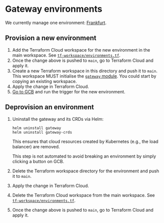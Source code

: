# Gateway environments

We currently manage one environment: [Frankfurt](./frankfurt).

## Provision a new environment

1. Add the Terraform Cloud workspace for the new environment in the main workspace. See [`tf-workspace/environments.tf`](https://github.com/relaycorp/cloud-gateway/blob/main/tf-workspace/environments.tf).
1. Once the change above is pushed to `main`, go to Terraform Cloud and apply it.
1. Create a new Terraform workspace in this directory and push it to `main`. This workspace MUST initialise the [`gateway` module](./_modules/gateway). You could start by copying an existing workspace.
1. Apply the change in Terraform Cloud.
1. [Go to GCB](https://console.cloud.google.com/cloud-build/triggers?project=relaycorp-cloud-gateway) and run the trigger for the new environment.

## Deprovision an environment

1. Uninstall the gateway and its CRDs via Helm:
   ```
   helm uninstall gateway
   helm uninstall gateway-crds
   ```
   
   This ensures that cloud resources created by Kubernetes (e.g., the load balancer) are removed.

   This step is not automated to avoid breaking an environment by simply clicking a button on GCB.
1. Delete the Terraform workspace directory for the environment and push it to `main`.
1. Apply the change in Terraform Cloud.
1. Delete the Terraform Cloud workspace from the main workspace. See [`tf-workspace/environments.tf`](https://github.com/relaycorp/cloud-gateway/blob/main/tf-workspace/environments.tf).
1. Once the change above is pushed to `main`, go to Terraform Cloud and apply it.
